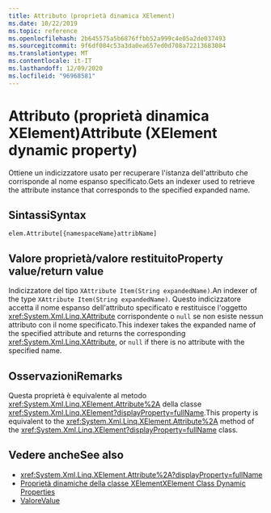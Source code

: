 ```yaml
---
title: Attributo (proprietà dinamica XElement)
ms.date: 10/22/2019
ms.topic: reference
ms.openlocfilehash: 2b645575a5b6876ffbb52a999c4e05a2de037493
ms.sourcegitcommit: 9f6df084c53a3da0ea657ed0d708a72213683084
ms.translationtype: MT
ms.contentlocale: it-IT
ms.lasthandoff: 12/09/2020
ms.locfileid: "96968581"
---
```

# <a name="attribute-xelement-dynamic-property"></a><span data-ttu-id="edaf5-102">Attributo (proprietà dinamica XElement)</span><span class="sxs-lookup"><span data-stu-id="edaf5-102">Attribute (XElement dynamic property)</span></span>

<span data-ttu-id="edaf5-103">Ottiene un indicizzatore usato per recuperare l'istanza dell'attributo che corrisponde al nome espanso specificato.</span><span class="sxs-lookup"><span data-stu-id="edaf5-103">Gets an indexer used to retrieve the attribute instance that corresponds to the specified expanded name.</span></span>

## <a name="syntax"></a><span data-ttu-id="edaf5-104">Sintassi</span><span class="sxs-lookup"><span data-stu-id="edaf5-104">Syntax</span></span>

```xaml
elem.Attribute[{namespaceName}attribName]
```

## <a name="property-valuereturn-value"></a><span data-ttu-id="edaf5-105">Valore proprietà/valore restituito</span><span class="sxs-lookup"><span data-stu-id="edaf5-105">Property value/return value</span></span>

<span data-ttu-id="edaf5-106">Indicizzatore del tipo `XAttribute Item(String expandedName)`.</span><span class="sxs-lookup"><span data-stu-id="edaf5-106">An indexer of the type `XAttribute Item(String expandedName)`.</span></span> <span data-ttu-id="edaf5-107">Questo indicizzatore accetta il nome espanso dell'attributo specificato e restituisce l'oggetto <xref:System.Xml.Linq.XAttribute> corrispondente o `null` se non esiste nessun attributo con il nome specificato.</span><span class="sxs-lookup"><span data-stu-id="edaf5-107">This indexer takes the expanded name of the specified attribute and returns the corresponding <xref:System.Xml.Linq.XAttribute>, or `null` if there is no attribute with the specified name.</span></span>

## <a name="remarks"></a><span data-ttu-id="edaf5-108">Osservazioni</span><span class="sxs-lookup"><span data-stu-id="edaf5-108">Remarks</span></span>

<span data-ttu-id="edaf5-109">Questa proprietà è equivalente al metodo <xref:System.Xml.Linq.XElement.Attribute%2A> della classe <xref:System.Xml.Linq.XElement?displayProperty=fullName>.</span><span class="sxs-lookup"><span data-stu-id="edaf5-109">This property is equivalent to the <xref:System.Xml.Linq.XElement.Attribute%2A> method of the <xref:System.Xml.Linq.XElement?displayProperty=fullName> class.</span></span>

## <a name="see-also"></a><span data-ttu-id="edaf5-110">Vedere anche</span><span class="sxs-lookup"><span data-stu-id="edaf5-110">See also</span></span>

- <xref:System.Xml.Linq.XElement.Attribute%2A?displayProperty=fullName>
- [<span data-ttu-id="edaf5-111">Proprietà dinamiche della classe XElement</span><span class="sxs-lookup"><span data-stu-id="edaf5-111">XElement Class Dynamic Properties</span></span>](attribute-xelement-dynamic-property.md)
- [<span data-ttu-id="edaf5-112">Valore</span><span class="sxs-lookup"><span data-stu-id="edaf5-112">Value</span></span>](value-xattribute-dynamic-property.md)
